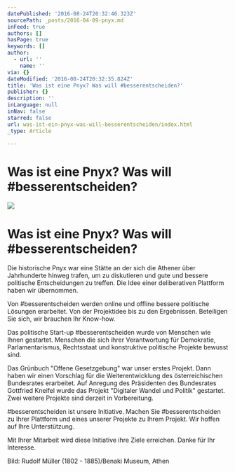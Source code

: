```yaml
---
datePublished: '2016-08-24T20:32:46.323Z'
sourcePath: _posts/2016-04-09-pnyx.md
inFeed: true
authors: []
hasPage: true
keywords: []
author:
  - url: ''
    name: ''
via: {}
dateModified: '2016-08-24T20:32:35.824Z'
title: 'Was ist eine Pnyx? Was will #besserentscheiden?'
publisher: {}
description: ''
inLanguage: null
inNav: false
starred: false
url: was-ist-ein-pnyx-was-will-besserentscheiden/index.html
_type: Article

---
```

# Was ist eine Pnyx? Was will \#besserentscheiden?
![](https://s3-us-west-2.amazonaws.com/the-grid-img/p/eab5e9ba43801a52d76793a036e1f73f146db068.jpg)

# Was ist eine Pnyx? Was will \#besserentscheiden?

Die historische Pnyx war eine Stätte an der sich die Athener über Jahrhunderte hinweg trafen, um zu diskutieren und gute und bessere politische Entscheidungen zu treffen. Die Idee einer deliberativen Plattform haben wir übernommen.

Von \#besserentscheiden werden online und offline bessere politische Lösungen erarbeitet. Von der Projektidee bis zu den Ergebnissen. Beteiligen Sie sich, wir brauchen Ihr Know-how.

Das politische Start-up \#besserentscheiden wurde von Menschen wie Ihnen gestartet. Menschen die sich ihrer Verantwortung für Demokratie, Parlamentarismus, Rechtsstaat und konstruktive politische Projekte bewusst sind.

Das Grünbuch "Offene Gesetzgebung" war unser erstes Projekt. Dann haben wir einen Vorschlag für die Weiterentwicklung des österreichischen Bundesrates erarbeitet. Auf Anregung des Präsidenten des Bundesrates Gottfried Kneifel wurde das Projekt "Digitaler Wandel und Politik" gestartet. Zwei weitere Projekte sind derzeit in Vorbereitung.

\#besserentscheiden ist unsere Initiative. Machen Sie \#besserentscheiden zu Ihrer Plattform und eines unserer Projekte zu Ihrem Projekt. Wir hoffen auf Ihre Unterstützung.

Mit Ihrer Mitarbeit wird diese Initiative ihre Ziele erreichen. Danke für Ihr Interesse.

Bild: Rudolf Müller (1802 - 1885)/Benaki Museum, Athen